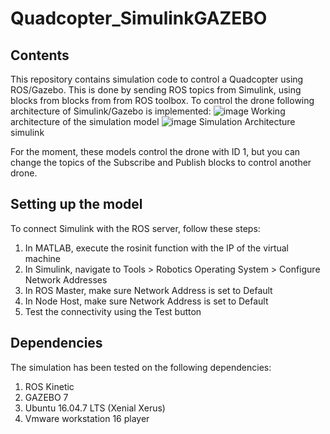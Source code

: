 # Quadcopter_SimulinkGAZEBO

## Contents
This repository contains simulation code to control a Quadcopter using ROS/Gazebo. This is done by sending ROS topics from Simulink, using blocks from blocks from from ROS toolbox. To control the drone following architecture of Simulink/Gazebo is implemented:
![image](https://user-images.githubusercontent.com/37011467/122595736-8164e400-d086-11eb-9aad-922a00a58af5.png)
                              Working architecture of the simulation model
![image](https://user-images.githubusercontent.com/37011467/122597428-f6391d80-d088-11eb-941d-35d94b3e75c0.png)
                                     Simulation Architecture simulink

For the moment, these models control the drone with ID 1, but you can change the topics of the Subscribe and Publish blocks to control another drone.
## Setting up the model
To connect Simulink with the ROS server, follow these steps:

1) In MATLAB, execute the rosinit function with the IP of the virtual machine
2) In Simulink, navigate to Tools > Robotics Operating System > Configure Network Addresses
3) In ROS Master, make sure Network Address is set to Default
4) In Node Host, make sure Network Address is set to Default
5) Test the connectivity using the Test button



## Dependencies
The simulation has been tested on the following dependencies:
1) ROS Kinetic 
2) GAZEBO 7 
3) Ubuntu 16.04.7 LTS (Xenial Xerus)
4) Vmware workstation 16 player
